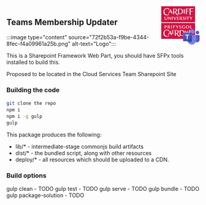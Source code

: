 <img src="logo.960.png" alt="logo.png" style="width: 100px; float: right;" />

## Teams Membership Updater

:::image type="content" source="72f2b53a-f9be-4344-8fec-f4a09961a25b.png" alt-text="Logo":::

This is a Sharepoint Framework Web Part, you should have SFPx tools installed to build this.

Proposed to be located in the Cloud Services Team Sharepoint Site


### Building the code

```bash
git clone the repo
npm i
npm i -g gulp
gulp
```

This package produces the following:

* lib/* - intermediate-stage commonjs build artifacts
* dist/* - the bundled script, along with other resources
* deploy/* - all resources which should be uploaded to a CDN.

### Build options

gulp clean - TODO
gulp test - TODO
gulp serve - TODO
gulp bundle - TODO
gulp package-solution - TODO

